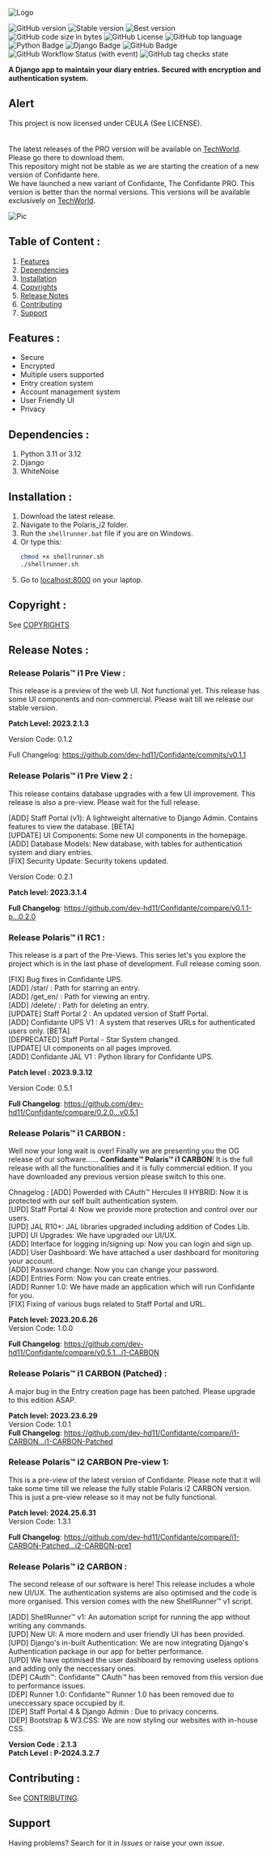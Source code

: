 ![Logo](docs/confidante-high-resolution-logo.png)

![GitHub version](https://img.shields.io/badge/CARBON%20version-Polaris%20i2-blue)
![Stable version](https://img.shields.io/badge/Stable%20GitHub%20version-Polaris%20i1%20CARBON-blue)
![Best version](https://img.shields.io/badge/PRO%20version-Zeus%20I-blue)
![GitHub code size in bytes](https://img.shields.io/github/languages/code-size/dev-hd11/Confidante)
![GitHub License](https://img.shields.io/github/license/dev-hd11/Confidante)
![GitHub top language](https://img.shields.io/github/languages/top/dev-hd11/Confidante)
![Python Badge](https://img.shields.io/badge/Python-3776AB?logo=python&logoColor=fff&style=flat)
![Django Badge](https://img.shields.io/badge/Django-092E20?logo=django&logoColor=fff&style=flat)
![GitHub Badge](https://img.shields.io/badge/GitHub-181717?logo=github&logoColor=fff&style=flat)
![GitHub Workflow Status (with event)](https://img.shields.io/github/actions/workflow/status/dev-hd11/Confidante/django.yml)
![GitHub tag checks state](https://img.shields.io/github/checks-status/dev-hd11/Confidante/v0.5.1)


**A Django app to maintain your diary entries. Secured with encryption and authentication system.**

## Alert
This project is now licensed under CEULA (See LICENSE).<br><br><br>
The latest releases of the PRO version will be available on [TechWorld](https://techworld856.godaddysites.com). Please go there to download them.<br>
This repository might not be stable as we are starting the creation of a new version of Confidante here.<br>
We have launched a new variant of Confidante, The Confidante PRO. This version is better than the normal versions. This versions will be available exclusively on [TechWorld](https://techworld856.godaddysites.com).

![Pic](docs/confidante-pro-high-resolution-logo.png)



## Table of Content :
1. [Features](#features-)
2. [Dependencies](#dependencies-)
3. [Installation](#installation-)
4. [Copyrights](#copyrights-)
5. [Release Notes](#release-notes-)
6. [Contributing](#contributing-)
7. [Support](#support-)

## Features :
- Secure
- Encrypted
- Multiple users supported
- Entry creation system
- Account management system
- User Friendly UI
- Privacy

## Dependencies :
1. Python 3.11 or 3.12
2. Django
3. WhiteNoise

## Installation :
1. Download the latest release.
2. Navigate to the Polaris_i2 folder.
3. Run the `shellrunner.bat` file if you are on Windows.
4. Or type this:
   ``` bash
   chmod +x shellrunner.sh
   ./shellrunner.sh
   ```
5. Go to [localhost:8000](http://localhost:8000) on your laptop.

## Copyright :
See [COPYRIGHTS](./COPYRIGHTS.md)

## Release Notes :

### Release Polaris™️ i1 Pre View :
This release is a preview of the web UI. Not functional yet. This release has some UI components and non-commercial. Please wait till we release our stable version.

**Patch Level: 2023.2.1.3**

Version Code: 0.1.2

Full Changelog: https://github.com/dev-hd11/Confidante/commits/v0.1.1

### Release Polaris™️ i1 Pre View 2 :
This release contains database upgrades with a few UI improvement. This release is also a pre-view. Please wait for the full release.

[ADD] Staff Portal (v1): A lightweight alternative to Django Admin. Contains features to view the database. [BETA] <br>
[UPDATE] UI Components: Some new UI components in the homepage.<br>
[ADD] Database Models: New database, with tables for authentication system and diary entries.<br>
[FIX] Security Update: Security tokens updated.<br>

Version Code: 0.2.1

 **Patch level: 2023.3.1.4**

**Full Changelog**: https://github.com/dev-hd11/Confidante/compare/v0.1.1-p...0.2.0

### Release Polaris™️ i1 RC1 :
This release is a part of the Pre-Views. This series let's you explore the project which is in the last phase of development. Full release coming soon.

[FIX] Bug fixes in Confidante UPS.<br>
[ADD] /star/ : Path for starring an entry.<br>
[ADD] /get_en/ : Path for viewing an entry.<br>
[ADD] /delete/ : Path for deleting an entry.<br>
[UPDATE] Staff Portal 2 : An updated version of Staff Portal.<br>
[ADD] Confidante UPS V1 : A system that reserves URLs for authenticated users only. [BETA]<br>
[DEPRECATED] Staff Portal - Star System changed. <br>
[UPDATE] UI components on all pages improved.<br>
[ADD] Confidante JAL V1 : Python library for Confidante UPS. <br>

**Patch level : 2023.9.3.12**


Version Code: 0.5.1

**Full Changelog**: https://github.com/dev-hd11/Confidante/compare/0.2.0...v0.5.1

### Release Polaris™️ i1 CARBON :
Well now your long wait is over! Finally we are presenting you the OG release of our software...... **Confidante™️ Polaris™️ i1 CARBON**! It is the full release with all the functionalities and it is fully commercial edition. If you have downloaded any previous version please switch to this one.

Chnagelog :
[ADD] Powerded with CAuth™️ Hercules II HYBRID: Now it is protected with our self built authentication system.<br>
[UPD] Staff Portal 4: Now we provide more protection and control over our users.<br>
[UPD] JAL R10+: JAL libraries upgraded including addition of Codes Lib.<br>
[UPD] UI Upgrades: We have upgraded our UI/UX.<br>
[ADD] Interface for logging in/signing up: Now you can login and sign up.<br>
[ADD] User Dashboard: We have attached a user dashboard for monitoring your account.<br>
[ADD] Password change: Now you can change your password.<br>
[ADD] Entries Form: Now you can create entries.<br>
[ADD] Runner 1.0: We have made an application which will run Confidante for you.<br>
[FIX] Fixing of various bugs related to Staff Portal and URL.<br>

**Patch level: 2023.20.6.26**<br>
Version Code: 1.0.0

**Full Changelog**: https://github.com/dev-hd11/Confidante/compare/v0.5.1...i1-CARBON

### Release Polaris™️ i1 CARBON (Patched) :
A major bug in the Entry creation page has been patched. Please upgrade to this edition ASAP.

**Patch level: 2023.23.6.29**<br>
Version Code: 1.0.1<br>
**Full Changelog**: https://github.com/dev-hd11/Confidante/compare/i1-CARBON...i1-CARBON-Patched

### Release Polaris™️ i2 CARBON Pre-view 1:
This is a pre-view of the latest version of Confidante. Please note that it will take some time till we release the fully stable Polaris i2 CARBON version. This is just a pre-view release so it may not be fully functional.

**Patch level: 2024.25.6.31**<br>
Version Code: 1.3.1<br>

**Full Changelog**: https://github.com/dev-hd11/Confidante/compare/i1-CARBON-Patched...i2-CARBON-pre1

### Release Polaris™️ i2 CARBON :
The second release of our software is here! This release includes a whole new UI/UX. The authentication systems are also optimised and the code is more organised. This version comes with the new ShellRunner™️ v1 script.<br>

[ADD] ShellRunner™️ v1: An automation script for running the app without writing any commands.<br>
[UPD] New UI: A more modern and user friendly UI has been provided.<br>
[UPD] Django's in-built Authentication: We are now integrating Django's Authentication package in our app for better performance.<br>
[UPD] We have optimised the user dashboard by removing useless options and adding only the neccessary ones.<br>
[DEP] CAuth™️: Confidante™️ CAuth™️ has been removed from this version due to performance issues.<br>
[DEP] Runner 1.0: Confidante™️ Runner 1.0 has been removed due to uneccessary space occupied by it.<br>
[DEP] Staff Portal 4 & Django Admin : Due to privacy concerns.<br>
[DEP] Bootstrap & W3.CSS: We are now styling our websites with in-house CSS.<br>

**Version Code : 2.1.3**<br>
**Patch Level : P-2024.3.2.7**

## Contributing :
See [CONTRIBUTING](./CONTRIBUTING.md).

## Support
Having problems? Search for it in *Issues* or raise your own *issue*.
